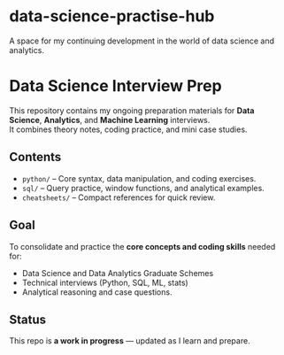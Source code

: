 # data-science-practise-hub
A space for my continuing development in the world of data science and analytics.

# Data Science Interview Prep

This repository contains my ongoing preparation materials for **Data Science**, **Analytics**, and **Machine Learning** interviews.  
It combines theory notes, coding practice, and mini case studies.

## Contents
- `python/` – Core syntax, data manipulation, and coding exercises.
- `sql/` – Query practice, window functions, and analytical examples.
- `cheatsheets/` – Compact references for quick review.

## Goal
To consolidate and practice the **core concepts and coding skills** needed for:
- Data Science and Data Analytics Graduate Schemes 
- Technical interviews (Python, SQL, ML, stats)
- Analytical reasoning and case questions.

## Status
This repo is **a work in progress** — updated as I learn and prepare.
